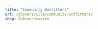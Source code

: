 ```yaml
---
title: "Community Outfitters"
url: /gloversville/community-outfitters/
shop: Gebrauchtwaren
---
```

